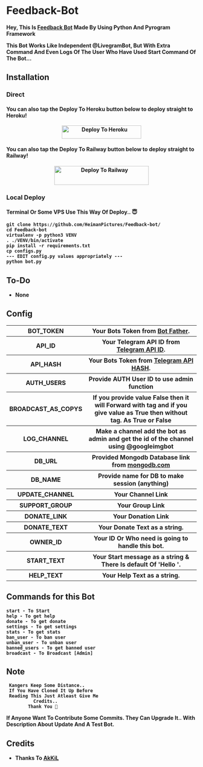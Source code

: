 # Feedback-Bot  

  <b>Hey, This Is [Feedback Bot](/) Made By Using Python And Pyrogram Framework

  This Bot Works Like Independent @LivegramBot, But With Extra Command And Even Logs Of The User Who Have Used Start Command Of The Bot... 

## Installation

### Direct

#### You can also tap the Deploy To Heroku button below to deploy straight to Heroku!

<p align="center"><a href="https://heroku.com/deploy?template=https://github.com/HeimanPictures/Feedback-bot/"> <img src="https://img.shields.io/badge/Deploy%20To%20Heroku-blueviolet?style=for-the-badge&logo=heroku" width="210" height="34.45" alt="Deploy To Heroku"/></a></p>

#### You can also tap the Deploy To Railway button below to deploy straight to Railway!
  

<p align="center"><a href="https://railway.app/new/template?template=https://github.com/HeimanPictures/Feedback-bot"> <img src="https://railway.app/button.svg" width="250" height="50" alt="Deploy To Railway"/></a></p>
<!--&envs=API_ID%2CAPI_HASH%2CAPI_KEY%2CBOT_TOKEN-->
  
### Local Deploy 

#### Terminal Or Some VPS Use This Way Of Deploy.. 😇
```
git clone https://github.com/HeimanPictures/Feedback-bot/
cd Feedback-bot
virtualenv -p python3 VENV
. ./VENV/bin/activate
pip install -r requirements.txt
cp configs.py
--- EDIT config.py values appropriately ---
python bot.py
```

## To-Do

- None


## Config

<table align='center'>
    <tr>
        <th>BOT_TOKEN</th>
        <th>Your Bots Token from <a href='https://telegram.me/BotFather/'>Bot Father</a>.</th>
    </tr>
    <tr>
        <th>API_ID</th>
        <th>Your Telegram API ID from <a href='https://my.telegram.org/'>Telegram API ID</a>.</th>
    </tr>
    <tr>
        <th>API_HASH</th>
        <th>Your Bots Token from <a href='https://my.telegram.org/'>Telegram API HASH</a>.</th>
    </tr>
    <tr>
        <th>AUTH_USERS</th>
        <th>Provide AUTH User ID to use admin function</th>
    </tr>
    <tr>
        <th>BROADCAST_AS_COPYS</th>
        <th>If you provide value False then it will Forward with tag and if you give value as True then without tag. As True or False</th>
    </tr>
    <tr>
        <th>LOG_CHANNEL</th>
        <th>Make a channel add the bot as admin and get the id of the channel using @googleimgbot</th>
    </tr>
    <tr>
        <th>DB_URL</th>
      <th>Provided Mongodb Database link from <a href="mongodb.com">mongodb.com</a></th>
    </tr>
    <tr>
        <th>DB_NAME</th>
        <th>Provide name for DB to make session (anything)</th>
    </tr>
    <tr>
        <th>UPDATE_CHANNEL</th>
        <th>Your Channel Link</th>
    </tr>
    <tr>
        <th>SUPPORT_GROUP</th>
        <th>Your Group Link</th>
    </tr>
    <tr>
        <th>DONATE_LINK</th>
        <th>Your Donation Link</th>
    </tr>
    <tr>
        <th>DONATE_TEXT</th>
        <th>Your Donate Text as a string.</th>
    </tr>
    <tr>
        <th>OWNER_ID</th>
        <th>Your ID Or Who need is going to handle this bot.</th>
    </tr>
    <tr>
        <th>START_TEXT</th>
        <th>Your Start message as a string & There Is default Of 'Hello <username>'.</th>
    </tr>
  <tr>
        <th>HELP_TEXT</th>
        <th>Your Help Text as a string.</th>
    </tr>
<table>
  
## Commands for this Bot

```command
start - To Start
help - To get help
donate - To get donate
settings - To get settings
stats - To get stats
ban_user - To ban user
unban_user - To unban user
banned_users - To get banned user
broadcast - To Broadcast [Admin]
```

## Note
     Kangers Keep Some Distance.. 
     If You Have Cloned It Up Before 
     Reading This Just Atleast Give Me 
              Credits..
            Thank You 🥰


<b>If Anyone Want To Contribute Some Commits. They Can Upgrade It.. With Description About Update And A Test Bot.</b>

## Credits

- Thanks To <b>[AkKiL](https://telegram.dog/HeimanCreation/)</b> 
